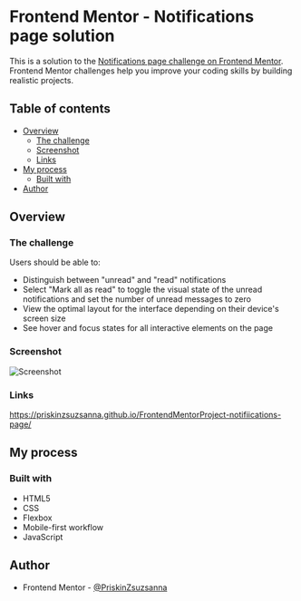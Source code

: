# Frontend Mentor - Notifications page solution

This is a solution to the [Notifications page challenge on Frontend Mentor](https://www.frontendmentor.io/challenges/notifications-page-DqK5QAmKbC). Frontend Mentor challenges help you improve your coding skills by building realistic projects. 

## Table of contents

- [Overview](#overview)
  - [The challenge](#the-challenge)
  - [Screenshot](#screenshot)
  - [Links](#links)
- [My process](#my-process)
  - [Built with](#built-with)
- [Author](#author)


## Overview

### The challenge

Users should be able to:

- Distinguish between "unread" and "read" notifications
- Select "Mark all as read" to toggle the visual state of the unread notifications and set the number of unread messages to zero
- View the optimal layout for the interface depending on their device's screen size
- See hover and focus states for all interactive elements on the page

### Screenshot
![Screenshot](https://user-images.githubusercontent.com/121173949/216714166-5aad554a-b0dc-4540-bcda-62e97f641358.png)


### Links
https://priskinzsuzsanna.github.io/FrontendMentorProject-notifiications-page/


## My process

### Built with

- HTML5
- CSS
- Flexbox
- Mobile-first workflow
- JavaScript

## Author

- Frontend Mentor - [@PriskinZsuzsanna](https://www.frontendmentor.io/profile/PriskinZsuzsanna)

